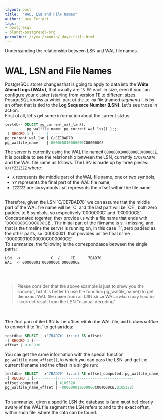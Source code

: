 ```yaml
---
layout: post
title:  "WAL, LSN and File Names"
author: Luca Ferrari
tags:
- postgresql
- planet-postgresql-org
permalink: /:year/:month/:day/:title.html
---
```

Understanding the relationship between LSN and WAL file names.

# WAL, LSN and File Names

PostgreSQL stores changes that is going to apply to data into the **Write Ahead Logs (WALs)**, that usually are `16 MB` each in size, even if you can configure your cluster (starting from version 11) to different sizes.
<br/>
PostgreSQL knows at which part of the `16 MB` file (named *segment*) it is by an offset that is tied to the **Log Sequence Number (LSN)**. Let's see those in action.
<br/>
First of all, let's get some information about the current status:


```sql
testdb=> SELECT pg_current_wal_lsn(),
          pg_walfile_name( pg_current_wal_lsn() );;
-[ RECORD 1 ]------|-------------------------
pg_current_wal_lsn | C/CE7BAD70
pg_walfile_name    | 000000010000000C000000CE
```

The server is currently using the WAL file named `000000010000000C000000CE`.
It is possible to see the relationship between the LSN, currently `C/CE7BAD70` and the WAL file name as follows.
The LSN is made up by three pieces: `X/YYZZZZZZ` where:
- `X` represents the middle part of the WAL file name, one or two symbols;
- `YY` represents the final part of the WAL file name;
- `ZZZZZZ` are six symbols that represents the offset within the file name.
<br/>
Therefore, given the LSN `C/CE7BAD70` we can assume that the middle part of the WAL file name will be `C` and the last part will be `CE`, both zero padded to 8 symbols, so respectively `0000000C` and `000000CE`. Concatenated togehter, they provide us with a file name that ends with `0000000C000000CE`. The initial part of the filename is still missing, and that is the timeline the server is running on, in this case `1`, zero padded as the other parts, so `00000001` that provides us the final name `000000010000000C000000CE`.
<br/>
To summarize, the following is the correspondance between the single parts:

```shell
LSN  ->              C  /     CE      7BAD70
WAL  -> 00000001 0000000C 000000CE
```

<br/>
<br/>

> Please consider that the above example is just to show you the concept, but it is better to
> use the function pg_walfile_name() to get the exact WAL file name from an LSN since WAL switch
> may lead to incorrect result from the LSN "manual decoding".

<br/>
<br/>
The final part of the LSN is the offset within the WAL file, and it does suffice to convert it to `int` to get an idea:

```sql
testdb=> SELECT ( x'7BAD70' )::int AS offset;
-[ RECORD 1 ]---
offset | 8105328
```

You can get the same information with the special function `pg_walfile_name_offset()`, to which you can pass the LSN, and get the current filename and the offset in a single run:

```sql
testdb=> SELECT ( x'7BAD70' )::int AS offset_computed, pg_walfile_name_offset( 'C/CE7BAD70' );
-[ RECORD 1 ]----------|-----------------------------------
offset_computed        | 8105328
pg_walfile_name_offset | (000000010000000C000000CE,8105328)
```

<br/>
To summarize, given a specific LSN the database is (and must be) clearly aware of the WAL file segment the LSN refers to and to the exact offset, within such file, where the data can be found.
